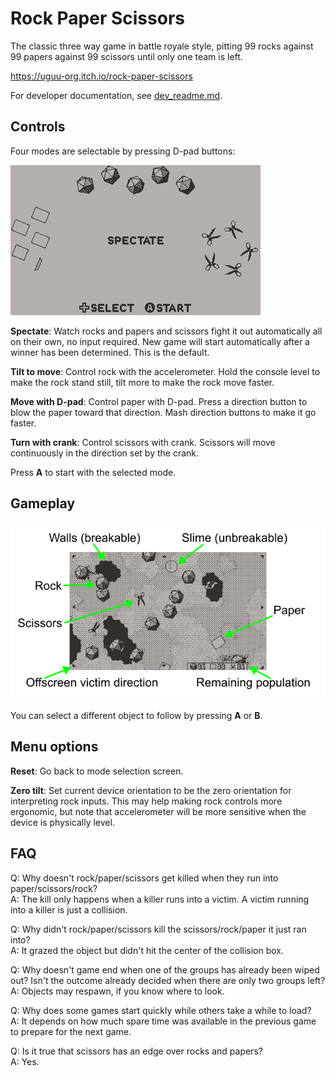 # Rock Paper Scissors

The classic three way game in battle royale style, pitting 99 rocks against 99 papers against 99 scissors until only one team is left.

https://uguu-org.itch.io/rock-paper-scissors

For developer documentation, see [dev_readme.md](dev_readme.md).

## Controls

Four modes are selectable by pressing D-pad buttons:

![](doc/game_select.gif)

**Spectate**: Watch rocks and papers and scissors fight it out automatically all on their own, no input required.  New game will start automatically after a winner has been determined.  This is the default.

**Tilt to move**: Control rock with the accelerometer.  Hold the console level to make the rock stand still, tilt more to make the rock move faster.

**Move with D-pad**: Control paper with D-pad.  Press a direction button to blow the paper toward that direction.  Mash direction buttons to make it go faster.

**Turn with crank**: Control scissors with crank.  Scissors will move continuously in the direction set by the crank.

Press **A** to start with the selected mode.

## Gameplay

![](doc/screen.png)

You can select a different object to follow by pressing **A** or **B**.

## Menu options

**Reset**: Go back to mode selection screen.

**Zero tilt**: Set current device orientation to be the zero orientation for interpreting rock inputs.  This may help making rock controls more ergonomic, but note that accelerometer will be more sensitive when the device is physically level.

## FAQ

Q: Why doesn't rock/paper/scissors get killed when they run into paper/scissors/rock?\
A: The kill only happens when a killer runs into a victim.  A victim running into a killer is just a collision.

Q: Why didn't rock/paper/scissors kill the scissors/rock/paper it just ran into?\
A: It grazed the object but didn't hit the center of the collision box.

Q: Why doesn't game end when one of the groups has already been wiped out?  Isn't the outcome already decided when there are only two groups left?\
A: Objects may respawn, if you know where to look.

Q: Why does some games start quickly while others take a while to load?\
A: It depends on how much spare time was available in the previous game to prepare for the next game.

Q: Is it true that scissors has an edge over rocks and papers?\
A: Yes.


